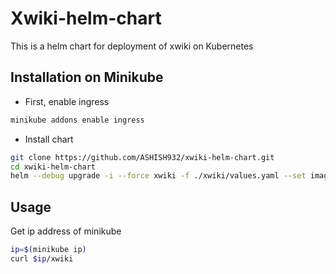 # Xwiki-helm-chart

This is a helm chart for deployment of xwiki on Kubernetes

## Installation on Minikube

* First, enable ingress

```bash
minikube addons enable ingress
```
* Install chart

```bash
git clone https://github.com/ASHISH932/xwiki-helm-chart.git
cd xwiki-helm-chart
helm --debug upgrade -i --force xwiki -f ./xwiki/values.yaml --set image.tag=123 ./xwiki
```

## Usage

Get ip address of minikube 

```bash
ip=$(minikube ip)
curl $ip/xwiki
```
